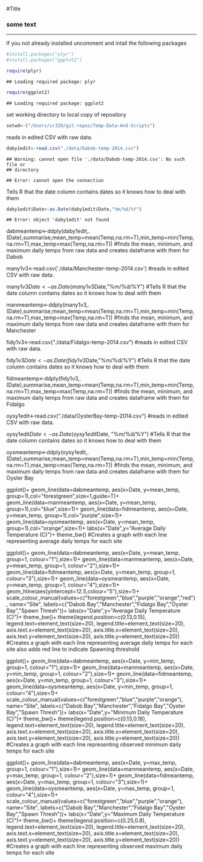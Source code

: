 #Title
### some text

---

If you not already installed uncomment and intall the following packages

```r
#install.packages("plyr")
#install.packages("ggplot2")
```




```r
require(plyr)
```

```
## Loading required package: plyr
```

```r
require(ggplot2)
```

```
## Loading required package: ggplot2
```

set working directory to local copy of repository

```r
setwd<-("/Users/sr320/git-repos/Temp-Data-And-Scripts")
```


reads in edited CSV with raw data.

```r
daby1edit<-read.csv("./data/Dabob-temp-2014.csv")
```

```
## Warning: cannot open file './data/Dabob-temp-2014.csv': No such file or
## directory
```

```
## Error: cannot open the connection
```



Tells R that the date column contains dates so it knows how to deal with them

```r
daby1edit$Date<-as.Date(daby1edit$Date,"%m/%d/%Y")
```

```
## Error: object 'daby1edit' not found
```


dabmeantemp<-ddply(daby1edit,.(Date),summarise,mean_temp=mean(Temp,na.rm=T),min_temp=min(Temp,na.rm=T),max_temp=max(Temp,na.rm=T))
#finds the mean, minimum, and maximum daily temps from raw data and creates dataframe with them for Dabob

many1v3<-read.csv('./data/Manchester-temp-2014.csv')
#reads in edited CSV with raw data.

many1v3$Date<-as.Date(many1v3$Date,"%m/%d/%Y")
#Tells R that the date column contains dates so it knows how to deal with them


manmeantemp<-ddply(many1v3,.(Date),summarise,mean_temp=mean(Temp,na.rm=T),min_temp=min(Temp,na.rm=T),max_temp=max(Temp,na.rm=T))
#finds the mean, minimum, and maximum daily temps from raw data and creates dataframe with them for Manchester


fidy1v3<-read.csv("./data/Fidalgo-temp-2014.csv")
#reads in edited CSV with raw data.


fidy1v3$Date<-as.Date(fidy1v3$Date,"%m/%d/%Y")
#Tells R that the date column contains dates so it knows how to deal with them


fidmeantemp<-ddply(fidy1v3,.(Date),summarise,mean_temp=mean(Temp,na.rm=T),min_temp=min(Temp,na.rm=T),max_temp=max(Temp,na.rm=T))
#finds the mean, minimum, and maximum daily temps from raw data and creates dataframe with them for Fidalgo


oysy1edit<-read.csv("./data/OysterBay-temp-2014.csv")
#reads in edited CSV with raw data.


oysy1edit$Date<-as.Date(oysy1edit$Date, "%m/%d/%Y")
#Tells R that the date column contains dates so it knows how to deal with them


oysmeantemp<-ddply(oysy1edit,.(Date),summarise,mean_temp=mean(Temp,na.rm=T),min_temp=min(Temp,na.rm=T),max_temp=max(Temp,na.rm=T))
#finds the mean, minimum, and maximum daily temps from raw data and creates dataframe with them for Oyster Bay


ggplot()+
  geom_line(data=dabmeantemp, aes(x=Date, y=mean_temp, group=1),col="forestgreen",size=1,guide=T)+
  geom_line(data=manmeantemp, aes(x=Date, y=mean_temp, group=1),col="blue",size=1)+
  geom_line(data=fidmeantemp, aes(x=Date, y=mean_temp, group=1),col="purple",size=1)+
  geom_line(data=oysmeantemp, aes(x=Date, y=mean_temp, group=1),col="orange",size=1)+
  labs(x="Date",y="Average Daily Temperature (C)")+
  theme_bw()
#Creates a graph with each line representing average daily temps for each site


ggplot()+
  geom_line(data=dabmeantemp, aes(x=Date, y=mean_temp, group=1, colour="1"),size=1)+
  geom_line(data=manmeantemp, aes(x=Date, y=mean_temp, group=1, colour="2"),size=1)+
  geom_line(data=fidmeantemp, aes(x=Date, y=mean_temp, group=1, colour="3"),size=1)+
  geom_line(data=oysmeantemp, aes(x=Date, y=mean_temp, group=1, colour="4"),size=1)+
  geom_hline(aes(yintercept=12.5,colour="5"),size=1)+
  scale_colour_manual(values=c("forestgreen","blue","purple","orange","red"),
                      name="Site",
                      labels=c("Dabob Bay","Manchester","Fidalgo Bay","Oyster Bay","Spawn Thresh"))+
  labs(x="Date",y="Average Daily Temperature (C)")+
  theme_bw()+
  theme(legend.position=c(0.13,0.15),
        legend.text=element_text(size=20),
        legend.title=element_text(size=20),
        axis.text.x=element_text(size=20),
        axis.title.x=element_text(size=20),
        axis.text.y=element_text(size=20),
        axis.title.y=element_text(size=20))
#Creates a graph with each line representing average daily temps for each site also adds red line to indicate Spawning threshold


ggplot()+
  geom_line(data=dabmeantemp, aes(x=Date, y=min_temp, group=1, colour="1"),size=1)+
  geom_line(data=manmeantemp, aes(x=Date, y=min_temp, group=1, colour="2"),size=1)+
  geom_line(data=fidmeantemp, aes(x=Date, y=min_temp, group=1, colour="3"),size=1)+
  geom_line(data=oysmeantemp, aes(x=Date, y=min_temp, group=1, colour="4"),size=1)+
  scale_colour_manual(values=c("forestgreen","blue","purple","orange"),
                      name="Site",
                      labels=c("Dabob Bay","Manchester","Fidalgo Bay","Oyster Bay","Spawn Thresh"))+
  labs(x="Date",y="Minimum Daily Temperature (C)")+
  theme_bw()+
  theme(legend.position=c(0.13,0.18),
        legend.text=element_text(size=20),
        legend.title=element_text(size=20),
        axis.text.x=element_text(size=20),
        axis.title.x=element_text(size=20),
        axis.text.y=element_text(size=20),
        axis.title.y=element_text(size=20))
#Creates a graph with each line representing observed minimum daily temps for each site


ggplot()+
  geom_line(data=dabmeantemp, aes(x=Date, y=max_temp, group=1, colour="1"),size=1)+
  geom_line(data=manmeantemp, aes(x=Date, y=max_temp, group=1, colour="2"),size=1)+
  geom_line(data=fidmeantemp, aes(x=Date, y=max_temp, group=1, colour="3"),size=1)+
  geom_line(data=oysmeantemp, aes(x=Date, y=max_temp, group=1, colour="4"),size=1)+
  scale_colour_manual(values=c("forestgreen","blue","purple","orange"),
                      name="Site",
                      labels=c("Dabob Bay","Manchester","Fidalgo Bay","Oyster Bay","Spawn Thresh"))+
  labs(x="Date",y="Maximum Daily Temperature (C)")+
  theme_bw()+
  theme(legend.position=c(0.25,0.8),
        legend.text=element_text(size=20),
        legend.title=element_text(size=20),
        axis.text.x=element_text(size=20),
        axis.title.x=element_text(size=20),
        axis.text.y=element_text(size=20),
        axis.title.y=element_text(size=20))
#Creates a graph with each line representing observed maximum daily temps for each site



